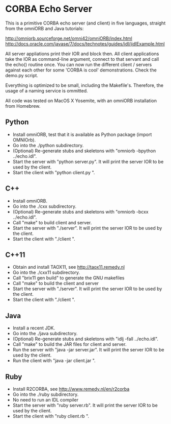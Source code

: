 # CORBA Echo Server

This is a primitive CORBA echo server (and client) in five languages, straight from the omniORB and Java tutorials:

http://omniorb.sourceforge.net/omni42/omniORB/index.html
http://docs.oracle.com/javase/7/docs/technotes/guides/idl/jidlExample.html

All server appliations print their IOR and block then. All client applications take the IOR as command-line argument, connect to that servant and call the echo() routine once. You can now run the different client / servers against each other for some 'CORBA is cool' demonstrations. Check the demo.py script.

Everything is optimized to be small, including the Makefile's. Therefore, the usage of a naming service is ommitted.

All code was tested on MacOS X Yosemite, with an omniORB installation from Homebrew.

## Python
- Install omniORB, test that it is available as Python package (import OMNIOrb).
- Go into the ./python subdirectory.
- (Optional) Re-generate stubs and skeletons with "omniorb -bpython ../echo.idl".
- Start the server with "python server.py". It will print the server IOR to be used by the client.
- Start the client with "python client.py <IOR>".

## C++
- Install omniORB.
- Go into the ./cxx subdirectory.
- (Optional) Re-generate stubs and skeletons with "omniorb -bcxx ../echo.idl".
- Call "make" to build client and server.
- Start the server with "./server". It will print the server IOR to be used by the client.
- Start the client with "./client <IOR>".

## C++11
- Obtain and install TAOX11, see http://taox11.remedy.nl
- Go into the ./cxx11 subdirectory.
- Call "brix11 gen build" to generate the GNU makefiles
- Call "make" to build the client and server
- Start the server with "./server". It will print the server IOR to be used by the client.
- Start the client with "./client <IOR>".

## Java
- Install a recent JDK.
- Go into the ./java subdirectory.
- (Optional) Re-generate stubs and skeletons with "idlj -fall ../echo.idl".
- Call "make" to build the JAR files for client and server.
- Run the server with "java -jar server.jar".  It will print the server IOR to be used by the client.
- Run the client with "java -jar client.jar <IOR>".

## Ruby
- Install R2CORBA, see http://www.remedy.nl/en/r2corba
- Go into the ./ruby subdirectory.
- No need to run an IDL compiler
- Start the server with "ruby server.rb". It will print the server IOR to be used by the client.
- Start the client with "ruby client.rb <IOR>".
